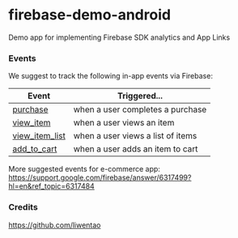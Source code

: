# firebase-demo-android
Demo app for implementing Firebase SDK analytics and App Links

### Events

We suggest to track the following in-app events via Firebase:

| Event                 |  Triggered...                             |
| --------------------- | ----------------------------------------- |
| [purchase][1]         |  when a user completes a purchase         |
| [view_item][2]        |  when a user views an item                |
| [view_item_list][3]   |  when a user views a list of items        |
| [add_to_cart][4]      |  when a user adds an item to cart         |

More suggested events for e-commerce app: https://support.google.com/firebase/answer/6317499?hl=en&ref_topic=6317484

### Credits
https://github.com/liwentao

  [1]: https://firebase.google.com/docs/reference/android/com/google/firebase/analytics/FirebaseAnalytics.Event#PURCHASE
  [2]: https://firebase.google.com/docs/reference/android/com/google/firebase/analytics/FirebaseAnalytics.Event#VIEW_ITEM
  [3]: https://firebase.google.com/docs/reference/android/com/google/firebase/analytics/FirebaseAnalytics.Event#VIEW_ITEM_LIST
  [4]: https://firebase.google.com/docs/reference/android/com/google/firebase/analytics/FirebaseAnalytics.Event#ADD_TO_CART
